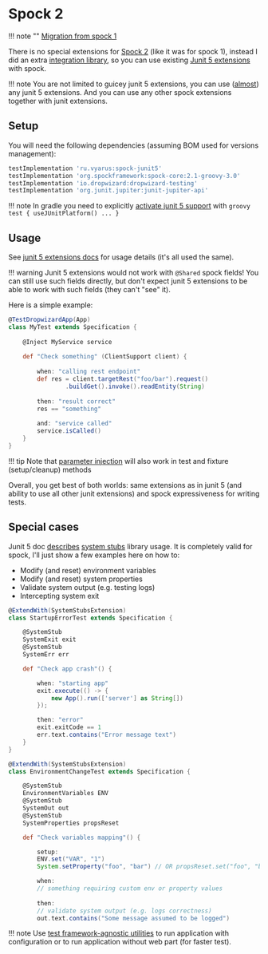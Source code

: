 # Spock 2

!!! note ""
    [Migration from spock 1](spock.md#migration-to-spock-2)

There is no special extensions for [Spock 2](http://spockframework.org) (like it was for spock 1),
instead I did an extra [integration library](https://github.com/xvik/spock-junit5),
so you can use existing [Junit 5 extensions](junit5.md) with spock.

!!! note
    You are not limited to guicey junit 5 extensions, you can use ([almost](https://github.com/xvik/spock-junit5#what-is-supported)) any junit 5 extensions.
    And you can use any other spock extensions together with junit extensions.


## Setup

You will need the following dependencies (assuming BOM used for versions management):

```groovy
testImplementation 'ru.vyarus:spock-junit5'
testImplementation 'org.spockframework:spock-core:2.1-groovy-3.0'
testImplementation 'io.dropwizard:dropwizard-testing'
testImplementation 'org.junit.jupiter:junit-jupiter-api'
```

!!! note
    In gradle you need to explicitly [activate junit 5 support](https://docs.gradle.org/current/userguide/java_testing.html#using_junit5) with
    ```groovy
    test {
        useJUnitPlatform()
        ...
    }                    
    ```

## Usage

See [junit 5 extensions docs](junit5.md) for usage details (it's all used the same).

!!! warning
    Junit 5 extensions would not work with `@Shared` spock fields! You can still use
    such fields directly, but don't expect junit 5 extensions to be able to work with such fields (they can't "see" it).

Here is a simple example:

```groovy
@TestDropwizardApp(App)
class MyTest extends Specification {
    
    @Inject MyService service
    
    def "Check something" (ClientSupport client) {
        
        when: "calling rest endpoint"
        def res = client.targetRest("foo/bar").request()
                .buildGet().invoke().readEntity(String)
        
        then: "result correct"
        res == "something"
        
        and: "service called"
        service.isCalled()
    }
}
```

!!! tip
    Note that [parameter injection](junit5.md#parameter-injection) will also work in test and fixture (setup/cleanup) methods

Overall, you get best of both worlds: same extensions as in junit 5 (and ability to use all other junit extensions)
and spock expressiveness for writing tests.

## Special cases

Junit 5 doc [describes](junit5.md#dropwizard-startup-error)  [system stubs](https://github.com/webcompere/system-stubs) library
usage. It is completely valid for spock, I'll just show a few examples here on how to:

* Modify (and reset) environment variables
* Modify (and reset) system properties
* Validate system output (e.g. testing logs)
* Intercepting system exit

```groovy
@ExtendWith(SystemStubsExtension)
class StartupErrorTest extends Specification {

    @SystemStub
    SystemExit exit
    @SystemStub
    SystemErr err

    def "Check app crash"() {

        when: "starting app"
        exit.execute(() -> {
            new App().run(['server'] as String[])
        });

        then: "error"
        exit.exitCode == 1
        err.text.contains("Error message text")
    }
}
```

```groovy
@ExtendWith(SystemStubsExtension)
class EnvironmentChangeTest extends Specification {

    @SystemStub
    EnvironmentVariables ENV
    @SystemStub
    SystemOut out
    @SystemStub
    SystemProperties propsReset

    def "Check variables mapping"() {

        setup:
        ENV.set("VAR", "1")
        System.setProperty("foo", "bar") // OR propsReset.set("foo", "bar") - both works the same

        when: 
        // something requiring custom env or property values
        
        then:
        // validate system output (e.g. logs correctness)
        out.text.contains("Some message assumed to be logged")
```

!!! note
    Use [test framework-agnostic utilities](general.md) to run application with configuration or to run
    application without web part (for faster test).
